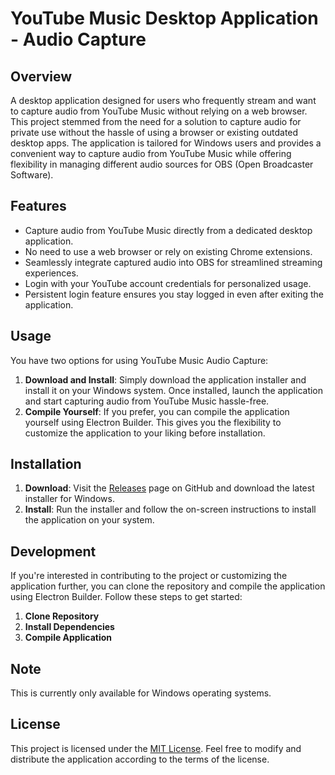 # YouTube Music Desktop Application - Audio Capture

## Overview
A desktop application designed for users who frequently stream and want to capture audio from YouTube Music without relying on a web browser. This project stemmed from the need for a solution to capture audio for private use without the hassle of using a browser or existing outdated desktop apps. The application is tailored for Windows users and provides a convenient way to capture audio from YouTube Music while offering flexibility in managing different audio sources for OBS (Open Broadcaster Software).

## Features
- Capture audio from YouTube Music directly from a dedicated desktop application.
- No need to use a web browser or rely on existing Chrome extensions.
- Seamlessly integrate captured audio into OBS for streamlined streaming experiences.
- Login with your YouTube account credentials for personalized usage.
- Persistent login feature ensures you stay logged in even after exiting the application.

## Usage
You have two options for using YouTube Music Audio Capture:
1. **Download and Install**: Simply download the application installer and install it on your Windows system. Once installed, launch the application and start capturing audio from YouTube Music hassle-free.
2. **Compile Yourself**: If you prefer, you can compile the application yourself using Electron Builder. This gives you the flexibility to customize the application to your liking before installation.

## Installation
1. **Download**: Visit the [Releases](link) page on GitHub and download the latest installer for Windows.
2. **Install**: Run the installer and follow the on-screen instructions to install the application on your system.

## Development
If you're interested in contributing to the project or customizing the application further, you can clone the repository and compile the application using Electron Builder. Follow these steps to get started:
1. **Clone Repository**
2. **Install Dependencies**
3. **Compile Application**

## Note
This is currently only available for Windows operating systems.

## License
This project is licensed under the [MIT License](link). Feel free to modify and distribute the application according to the terms of the license.

